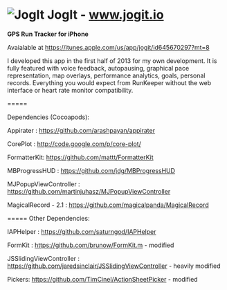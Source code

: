 # ![JogIt](https://github.com/geoffmacd/JogIt/blob/master/J5small.png?raw=true) JogIt - www.jogit.io

<b>GPS Run Tracker for iPhone</b>


Avaialable at https://itunes.apple.com/us/app/jogit/id645670297?mt=8


I developed this app in the first half of 2013 for my own development. It is fully featured with voice feedback, autopausing, graphical pace representation, map overlays, performance analytics, goals, personal records. Everything you would expect from RunKeeper without the web interface or heart rate monitor compatibility.


=====


Dependencies (Cocoapods):

Appirater : https://github.com/arashpayan/appirater

CorePlot : http://code.google.com/p/core-plot/ 

FormatterKit: https://github.com/mattt/FormatterKit 

MBProgressHUD : https://github.com/jdg/MBProgressHUD

MJPopupViewController : https://github.com/martinjuhasz/MJPopupViewController

MagicalRecord	- 2.1 : https://github.com/magicalpanda/MagicalRecord

=====
Other Dependencies:

IAPHelper : https://github.com/saturngod/IAPHelper

FormKit : https://github.com/brunow/FormKit.m -  modified

JSSlidingViewController : https://github.com/jaredsinclair/JSSlidingViewController - heavily modified

Pickers: 	https://github.com/TimCinel/ActionSheetPicker - modified


